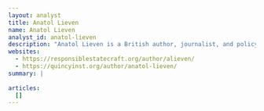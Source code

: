 ```yaml
---
layout: analyst
title: Anatol Lieven
name: Anatol Lieven
analyst_id: anatol-lieven
description: "Anatol Lieven is a British author, journalist, and policy analyst specializing in international relations, security, and the geopolitics of Russia, Eurasia, and South Asia. He is a senior research fellow at the Quincy Institute for Responsible Statecraft and a former correspondent for The Times in the former Soviet Union, Eastern Europe, and South Asia. Lieven is known for his in-depth analysis of global security, conflict resolution, and the complexities of nationalism and geopolitics."
websites:
  - https://responsiblestatecraft.org/author/alieven/
  - https://quincyinst.org/author/anatol-lieven/
summary: |
  
articles:
  []
---
```


